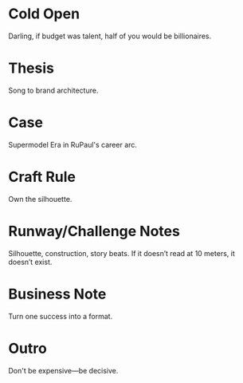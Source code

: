 # Cold Open
Darling, if budget was talent, half of you would be billionaires.

# Thesis
Song to brand architecture.

# Case
Supermodel Era in RuPaul's career arc.

# Craft Rule
Own the silhouette.

# Runway/Challenge Notes
Silhouette, construction, story beats. If it doesn’t read at 10 meters, it doesn’t exist.

# Business Note
Turn one success into a format.

# Outro
Don't be expensive—be decisive.
